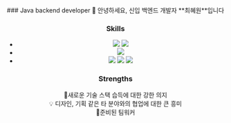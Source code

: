 <center>
### Java backend developer
🌱 안녕하세요, 신입 백엔드 개발자 **최혜원**입니다  

### Skills
- <img src="https://img.shields.io/badge/Java-007396?style=flat-square&logo=Java&logoColor=white"/></a>  <img src="https://img.shields.io/badge/Springboot-6DB33F?style=flat-square&logo=Spring&logoColor=white"/></a>
- <img src="https://img.shields.io/badge/Oracle DB-F80000?style=flat-square&logo=Oracle&logoColor=white"/></a> 
- <img src="https://img.shields.io/badge/JavaScript-F7DF1E?style=flat-square&logo=JavaScript&logoColor=black"/></a>  <img src="https://img.shields.io/badge/HTML-1572B6?style=flat-square&logo=HTML5&logoColor=white"/></a> <img src="https://img.shields.io/badge/CSS-E34F26?style=flat-square&logo=CSS3&logoColor=white"/></a>  

### Strengths
🔧새로운 기술 스택 습득에 대한 강한 의지  
💡 디자인, 기획 같은 타 분야와의 협업에 대한 큰 흥미  
🤝준비된 팀워커  
</center>
